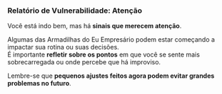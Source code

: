 
### **Relatório de Vulnerabilidade: Atenção**

Você está indo bem, mas há **sinais que merecem atenção**.

Algumas das Armadilhas do Eu Empresário podem estar começando a impactar sua rotina ou suas decisões. <br>
É importante **refletir sobre os pontos** em que você se sente mais sobrecarregada ou onde percebe que há improviso.

Lembre-se que **pequenos ajustes feitos agora podem evitar grandes problemas no futuro**.